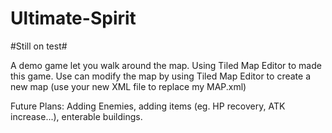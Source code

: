 # Ultimate-Spirit
#Still on test#

A demo game let you walk around the map. Using Tiled Map Editor to made this game.
Use can modify the map by using Tiled Map Editor to create a new map (use your new XML file to replace my MAP.xml)

Future Plans: Adding Enemies, adding items (eg. HP recovery, ATK increase...), enterable buildings.

